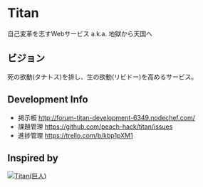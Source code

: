 # Titan

自己変革を志すWebサービス a.k.a. 地獄から天国へ

## ビジョン

死の欲動(タナトス)を排し、生の欲動(リビドー)を高めるサービス。

## Development Info

* 掲示板 http://forum-titan-development-6349.nodechef.com/
* 課題管理 https://github.com/peach-hack/titan/issues
* 進捗管理 https://trello.com/b/kbp1pXM1

## Inspired by

[![Titan(巨人)](http://img.youtube.com/vi/IIykYnoKKt8/0.jpg)](http://www.youtube.com/watch?v=IIykYnoKKt8)

